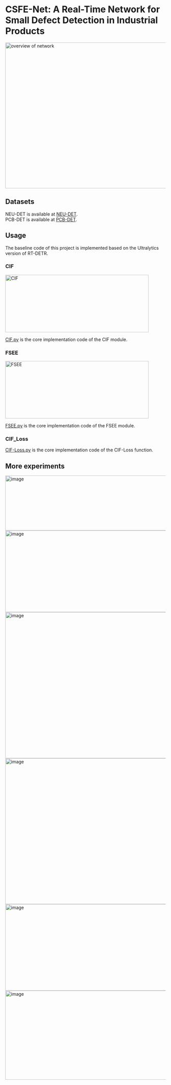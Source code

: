 # CSFE-Net: A Real-Time Network for Small Defect Detection in Industrial Products
<img width="1165" height="457" alt="overview of network" src="https://github.com/user-attachments/assets/74875159-a96b-4521-985f-5d429e60c692" />


## Datasets
NEU-DET is available at [NEU-DET](http://faculty.neu.edu.cn/songkechen/zh_CN/zdylm/263270/list/index.htm).  
PCB-DET is available at [PCB-DET](https://robotics.pkusz.edu.cn/resources/dataset/).
## Usage
The baseline code of this project is implemented based on the Ultralytics version of RT-DETR.
### CIF
<img width="450" height="180" alt="CIF" src="https://github.com/user-attachments/assets/4219a384-bf62-4c17-a213-9647201d7233" />


[CIF.py](https://github.com/dispy000/CSFE-Net/blob/main/CIF.py) is the core implementation code of the CIF module.
### FSEE
<img width="450" height="180" alt="FSEE" src="https://github.com/user-attachments/assets/e7d904dc-80d9-4d01-8e08-a78b762a3314" />


[FSEE.py](https://github.com/dispy000/CSFE-Net/blob/main/FSEE.py) is the core implementation code of the FSEE module.
### CIF_Loss
[CIF-Loss.py](https://github.com/dispy000/CSFE-Net/blob/main/CIF-Loss.py) is the core implementation code of the CIF-Loss function.
## More experiments
<img width="744" height="172" alt="image" src="https://github.com/user-attachments/assets/43991755-83d6-4220-9783-8f32e7d4911e" />
<img width="734" height="256" alt="image" src="https://github.com/user-attachments/assets/504256b4-11a5-4ddc-bd0c-a174240126b0" />
<img width="724" height="458" alt="image" src="https://github.com/user-attachments/assets/a59ba338-5413-4f16-8c2e-c9b20a3cbe5d" />
<img width="732" height="457" alt="image" src="https://github.com/user-attachments/assets/04a64535-3637-4f80-a38b-a3ec5005d419" />
<img width="731" height="271" alt="image" src="https://github.com/user-attachments/assets/23a30902-0531-47ff-9931-47bd19b18141" />
<img width="711" height="279" alt="image" src="https://github.com/user-attachments/assets/15e5a457-80e2-4ad6-b5f4-7eb95b16d50c" />

